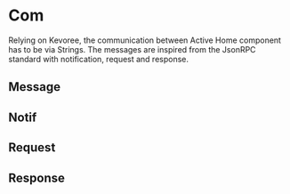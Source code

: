 # Com

Relying on Kevoree, the communication between Active Home component has to be via Strings. The messages are 
inspired from the JsonRPC standard with notification, request and response.

## Message


## Notif


## Request


## Response